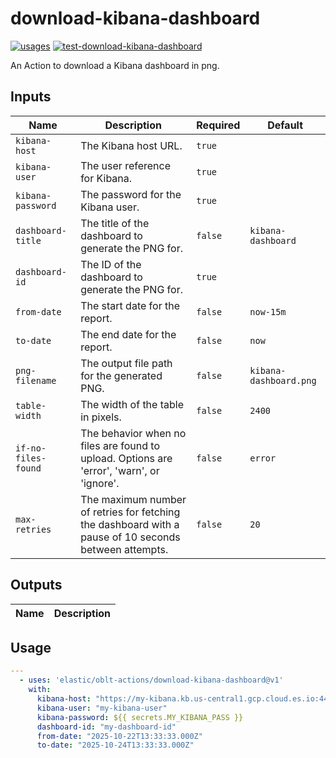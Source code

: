 # <!--name-->download-kibana-dashboard<!--/name-->

[![usages](https://img.shields.io/badge/usages-white?logo=githubactions&logoColor=blue)](https://github.com/search?q=elastic%2Foblt-actions%2Fdownload-kibana-dashboard+%28path%3A.github%2Fworkflows+OR+path%3A**%2Faction.yml+OR+path%3A**%2Faction.yaml%29&type=code)
[![test-download-kibana-dashboard](https://github.com/elastic/oblt-actions/actions/workflows/test-download-kibana-dashboard.yml/badge.svg?branch=main)](https://github.com/elastic/oblt-actions/actions/workflows/test-download-kibana-dashboard.yml)

<!--description-->
An Action to download a Kibana dashboard in png.
<!--/description-->

## Inputs

<!--inputs-->
| Name                | Description                                                                                           | Required | Default                |
|---------------------|-------------------------------------------------------------------------------------------------------|----------|------------------------|
| `kibana-host`       | The Kibana host URL.                                                                                  | `true`   | ` `                    |
| `kibana-user`       | The user reference for Kibana.                                                                        | `true`   | ` `                    |
| `kibana-password`   | The password for the Kibana user.                                                                     | `true`   | ` `                    |
| `dashboard-title`   | The title of the dashboard to generate the PNG for.                                                   | `false`  | `kibana-dashboard`     |
| `dashboard-id`      | The ID of the dashboard to generate the PNG for.                                                      | `true`   | ` `                    |
| `from-date`         | The start date for the report.                                                                        | `false`  | `now-15m`              |
| `to-date`           | The end date for the report.                                                                          | `false`  | `now`                  |
| `png-filename`      | The output file path for the generated PNG.                                                           | `false`  | `kibana-dashboard.png` |
| `table-width`       | The width of the table in pixels.                                                                     | `false`  | `2400`                 |
| `if-no-files-found` | The behavior when no files are found to upload. Options are 'error', 'warn', or 'ignore'.             | `false`  | `error`                |
| `max-retries`       | The maximum number of retries for fetching the dashboard with a pause of 10 seconds between attempts. | `false`  | `20`                   |
<!--/inputs-->

## Outputs

<!--outputs-->
| Name | Description |
|------|-------------|
<!--/outputs-->

## Usage

<!--usage action="elastic/oblt-actions/**" version="env:VERSION"-->
```yaml
---
  - uses: 'elastic/oblt-actions/download-kibana-dashboard@v1'
    with:
      kibana-host: "https://my-kibana.kb.us-central1.gcp.cloud.es.io:443"
      kibana-user: "my-kibana-user"
      kibana-password: ${{ secrets.MY_KIBANA_PASS }}
      dashboard-id: "my-dashboard-id"
      from-date: "2025-10-22T13:33:33.000Z"
      to-date: "2025-10-24T13:33:33.000Z"
```
<!--/usage-->
